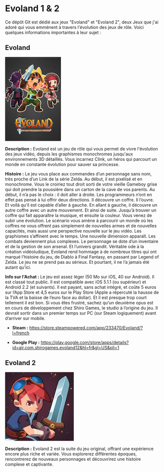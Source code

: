 # Evoland 1 & 2

Ce dépôt Git est dédié aux jeux "Evoland" et "Evoland 2", deux Jeux que j'ai adoré qui vous emmènent à travers l'évolution des jeux de rôle. Voici quelques informations importantes à leur sujet :

## Evoland

![Evoland](Le1.jpeg)

**Description :** Evoland est un jeu de rôle qui vous permet de vivre l'évolution des jeux vidéo, depuis les graphismes monochromes jusqu'aux environnements 3D détaillés. Vous incarnez Clink, un héros qui parcourt un monde en constante évolution pour sauver sa princesse.

**Histoire :** Le jeu vous place aux commandes d’un personnage sans nom, très proche d’un Link de la série Zelda. Au début, il est pixélisé et en monochrome. Vous le croiriez tout droit sorti de votre vieille Gameboy grise qui doit prendre la poussière dans un carton de la cave de vos parents. Au début, il n’a pas le choix : il doit aller à droite. Les programmeurs n’ont en effet pas pensé à lui offrir deux directions. Il découvre un coffre. Il l’ouvre. Et voilà qu’il est capable d’aller à gauche. En allant à gauche, il découvre un autre coffre avec un autre mouvement. Et ainsi de suite. Jusqu’à trouver un coffre qui fait apparaître la musique, et ensuite la couleur. Vous venez de subir une évolution.
Le scénario vous amène à parcourir un monde où les coffres ne vous offrent pas simplement de nouvelles armes et de nouvelles capacités, mais aussi une perspective nouvelle sur le jeu vidéo. Les graphismes s’affinent avec le temps. Une nouvelle dimension apparaît. Les combats deviennent plus complexes. Le personnage se dote d’un inventaire et de la gestion de son arsenal. Et l’univers grandit. Véritable ode à la création vidéoludique, Evoland rend hommage à de nombreux titres qui ont marqué l’histoire du jeu, de Diablo à Final Fantasy, en passant par Legend of Zelda. Le jeu ne se prend pas au sérieux. Et pourtant, il ne l’a jamais été autant qu’ici.

**Info sur l'Achat :** Le jeu est assez léger (50 Mo sur iOS, 40 sur Android). Il est classé tout public. Il est compatible avec iOS 5.1.1 (ou supérieur) et Android 2.2 (et suivants). Il est payant, sans achat intégré, et coûte 5 euros sur l’App Store et 4,5 euros sur le Play Store (Apple a répercuté la hausse de la TVA et la baisse de l’euro face au dollar). Et il est presque trop court tellement il est bon. Si vous êtes frustré, sachez qu’un deuxième opus est en cours de développement chez Shiro Games, le studio à l’origine du jeu. Il devrait sortir dans un premier temps sur PC (sur Steam logiquement) avant d’arriver sur mobile.

- **Steam :** https://store.steampowered.com/app/233470/Evoland/?l=french

- **Google Play :** https://play.google.com/store/apps/details?id=air.com.shirogames.evoland12&hl=fr&gl=US&pli=1


## Evoland 2

![Evoland 2](index.jpeg)

**Description :** Evoland 2 est la suite du jeu original, offrant une expérience encore plus riche et variée. Vous explorerez différentes époques, rencontrerez de nouveaux personnages et découvrirez une histoire complexe et captivante.


